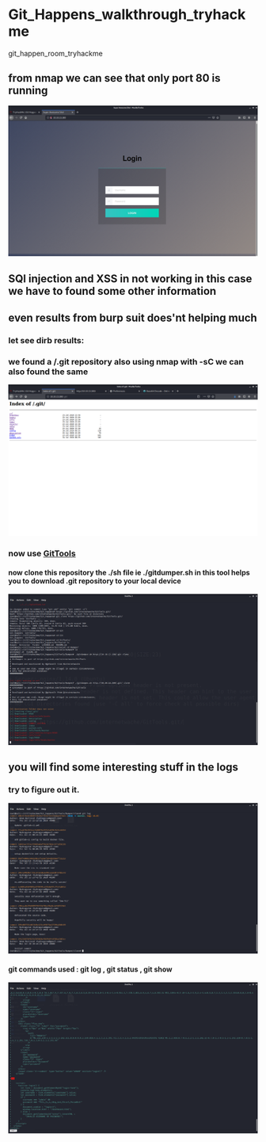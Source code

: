 # Git_Happens_walkthrough_tryhackme
git_happen_room_tryhackme

## from nmap we can see that only port 80 is running 

![](screenshots/Screenshot_2020-10-27_23-46-33.png)



##  SQl injection and XSS in not working in this case we have to found some other information
## even results from burp suit does'nt helping much 

### let see dirb results:
### we found a  /.git repository also using nmap with -sC we can also found the same


![](screenshots/found_.git.png)


### now use <a href="https://github.com/internetwache/GitTools.git/" alt="Git tools">GitTools</a> 
#### now clone this repository the ./sh file ie ./gitdumper.sh in this tool helps you to download .git repository to your local device
![](screenshots/cloning_git_repository.png)

## you will find some interesting stuff in the logs 
### try to figure out it.
![](screenshots/found_login_log.png)

#### git commands used : git log , git status , git show <commit-id>
  
  
![](screenshots/found_password.png)
